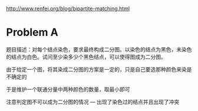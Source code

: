 http://www.renfei.org/blog/bipartite-matching.html

# Problem A

题目描述：对每个结点染色，要求最终构成二分图。以染色的结点为黑色，未染色的结点为白色。试问至少染多少个黑色结点，可以使得图成为二分图。

由于给定一个图，将其染成二分图的方案是一定的，只是自己要选那种颜色来染是不确定的

于是维护一个联通分量中两种颜色的数量，取最小即可

注意判定图不可以成为二分图的情况 — 出现了染色过的结点并且出现了冲突